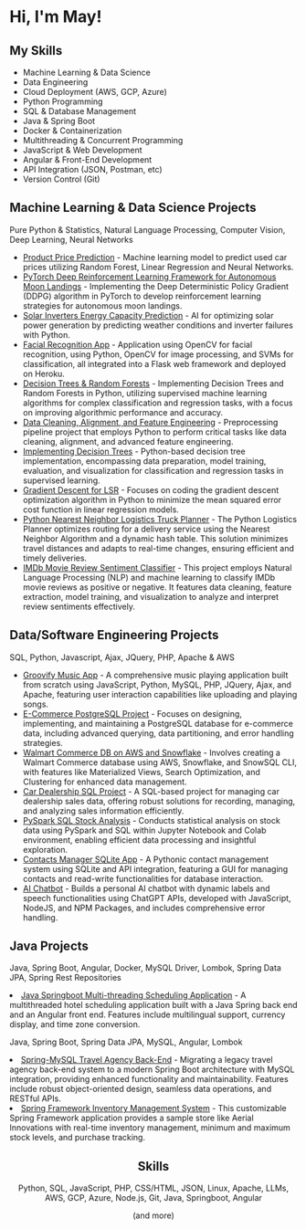 <h1>Hi, I'm May!</h1>
<h2>My Skills</h2>
<ul>
  <li>Machine Learning & Data Science</li>
  <li>Data Engineering</li>
  <li>Cloud Deployment (AWS, GCP, Azure)</li>  
  <li>Python Programming</li>
  <li>SQL & Database Management</li>  
  <li>Java & Spring Boot</li>
  <li>Docker & Containerization</li>
  <li>Multithreading & Concurrent Programming</li>
  <li>JavaScript & Web Development</li>
  <li>Angular & Front-End Development</li>
  <li>API Integration (JSON, Postman, etc)</li>
  <li>Version Control (Git)</li>
</ul>

<h2>Machine Learning & Data Science Projects</h2>
<p>Pure Python & Statistics, Natural Language Processing, Computer Vision, Deep Learning, Neural Networks</p>

<ul>
  <li><a href="https://github.com/MayCooper/Product-Price-Prediction">Product Price Prediction</a> - Machine learning model to predict used car prices utilizing Random Forest, Linear Regression and Neural Networks.</li>
  <li><a href="https://github.com/MayCooper/PyTorch-Deep-Reinforcement-Learning-Framework-for-Autonomous-Moon-Landings">PyTorch Deep Reinforcement Learning Framework for Autonomous Moon Landings</a> - Implementing the Deep Deterministic Policy Gradient (DDPG) algorithm in PyTorch to develop reinforcement learning strategies for autonomous moon landings.</li>
  <li> <a href="https://github.com/MayCooper/green-energy-production-inverter-prediction">Solar Inverters Energy Capacity Prediction</a> - AI for optimizing solar power generation by predicting weather conditions and inverter failures with Python.</li>
  <li> <a href="https://github.com/MayCooper/Facial-Recognition-App">Facial Recognition App</a> - Application using OpenCV for facial recognition, using Python, OpenCV for image processing, and SVMs for classification, all integrated into a Flask web framework and deployed on Heroku.</li>
  <li> <a href="https://github.com/MayCooper/Decision-Trees-and-Random-Forests">Decision Trees & Random Forests</a> - Implementing Decision Trees and Random Forests in Python, utilizing supervised machine learning algorithms for complex classification and regression tasks, with a focus on improving algorithmic performance and accuracy.</li>
  <li> <a href="https://github.com/MayCooper/Data-Cleaning-Alignment-and-Feature-Engineering">Data Cleaning, Alignment, and Feature Engineering</a> - Preprocessing pipeline project that employs Python to perform critical tasks like data cleaning, alignment, and advanced feature engineering.</li>
  <li> <a href="https://github.com/MayCooper/Implementing-Decision-Trees">Implementing Decision Trees</a> - Python-based decision tree implementation, encompassing data preparation, model training, evaluation, and visualization for classification and regression tasks in supervised learning.</li>
  <li> <a href="https://github.com/MayCooper/Coding-Gradient-Descent-for-LSR">Gradient Descent for LSR</a> - Focuses on coding the gradient descent optimization algorithm in Python to minimize the mean squared error cost function in linear regression models.</li>
  <li><a href="https://github.com/MayCooper/Python-Nearest-Neighbor-Truck-Logistics-Program">Python Nearest Neighbor Logistics Truck Planner</a> - The Python Logistics Planner optimizes routing for a delivery service using the Nearest Neighbor Algorithm and a dynamic hash table. This solution minimizes travel distances and adapts to real-time changes, ensuring efficient and timely deliveries.</li>
  <li><a href="https://github.com/MayCooper/IMDb-Movie-Review-Sentiment-Analysis">IMDb Movie Review Sentiment Classifier</a> - This project employs Natural Language Processing (NLP) and machine learning to classify IMDb movie reviews as positive or negative. It features data cleaning, feature extraction, model training, and visualization to analyze and interpret review sentiments effectively.</li>
</ul>

<h2>Data/Software Engineering Projects</h2>
<p>SQL, Python, Javascript, Ajax, JQuery, PHP, Apache & AWS</p>

<ul>
  <li> <a href="https://github.com/MayCooper/Groovify">Groovify Music App</a> - A comprehensive music playing application built from scratch using JavaScript, Python, MySQL, PHP, JQuery, Ajax, and Apache, featuring user interaction capabilities like uploading and playing songs.</li>
  <li> <a href="https://github.com/MayCooper/E-Commerce-PostgreSQL-Project">E-Commerce PostgreSQL Project</a> - Focuses on designing, implementing, and maintaining a PostgreSQL database for e-commerce data, including advanced querying, data partitioning, and error handling strategies.</li>
  <li> <a href="https://github.com/MayCooper/Snowflake-SQL-WalmartCommerceDB-AWS-Project">Walmart Commerce DB on AWS and Snowflake</a> - Involves creating a Walmart Commerce database using AWS, Snowflake, and SnowSQL CLI, with features like Materialized Views, Search Optimization, and Clustering for enhanced data management.</li>
  <li><a href="https://github.com/MayCooper/car-dealership-sql-project">Car Dealership SQL Project</a> - A SQL-based project for managing car dealership sales data, offering robust solutions for recording, managing, and analyzing sales information efficiently.</li>
  <li><a href="https://github.com/MayCooper/PySpark-SQL-Stock-Analysis">PySpark SQL Stock Analysis</a> - Conducts statistical analysis on stock data using PySpark and SQL within Jupyter Notebook and Colab environment, enabling efficient data processing and insightful exploration.</li>
  <li> <a href="https://github.com/MayCooper/Contacts-Manager-SQLiteApp-Python-API">Contacts Manager SQLite App</a> - A Pythonic contact management system using SQLite and API integration, featuring a GUI for managing contacts and read-write functionalities for database interaction.</li>
  <li> <a href="https://github.com/MayCooper/Ai-chatbot">AI Chatbot</a> - Builds a personal AI chatbot with dynamic labels and speech functionalities using ChatGPT APIs, developed with JavaScript, NodeJS, and NPM Packages, and includes comprehensive error handling.</li>
</ul>


<h2>Java Projects</h2>
<p>Java, Spring Boot, Angular, Docker, MySQL Driver, Lombok, Spring Data JPA, Spring Rest Repositories</p>
<li> <a href="https://github.com/MayCooper/Java-Multithreading-Scheduling-Application">Java Springboot Multi-threading Scheduling Application</a> - A multithreaded hotel scheduling application built with a Java Spring back end and an Angular front end. Features include multilingual support, currency display, and time zone conversion.</li>
</ul>
<p>Java, Spring Boot, Spring Data JPA, MySQL, Angular, Lombok</p>
<li> <a href="https://github.com/MayCooper/Spring-MySQL-Angular-Travel-Agency-Back-End">Spring-MySQL Travel Agency Back-End</a> - Migrating a legacy travel agency back-end system to a modern Spring Boot architecture with MySQL integration, providing enhanced functionality and maintainability. Features include robust object-oriented design, seamless data operations, and RESTful APIs.</li>
<li> <a href="https://github.com/MayCooper/Spring-Framework-Inventory-Management-System">Spring Framework Inventory Management System</a> - This customizable Spring Framework application provides a sample store like Aerial Innovations with real-time inventory management, minimum and maximum stock levels, and purchase tracking.</li>

<h2 align="center">Skills</h2>

<p align="center">
  Python, SQL, JavaScript, PHP, CSS/HTML, JSON, Linux, Apache, LLMs, AWS, GCP, Azure, Node.js, Git, Java, Springboot, Angular
</p>
<p align="center">
  (and more)
</p>
